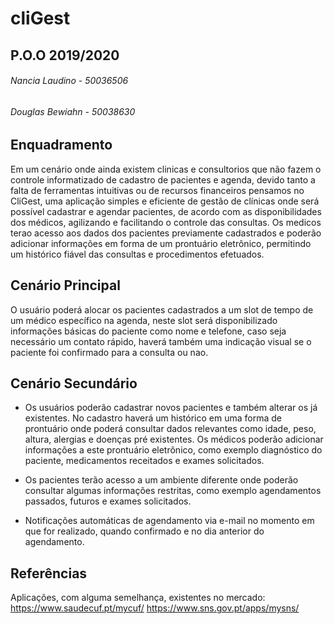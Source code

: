 # cliGest
## P.O.O 2019/2020
###### Nancia Laudino - 50036506
###### Douglas Bewiahn - 50038630


## **Enquadramento**

Em um cenário onde ainda existem clinicas e consultorios que não fazem o controle informatizado de cadastro de pacientes e agenda, devido tanto a falta de ferramentas intuitivas ou de recursos financeiros pensamos no CliGest, uma aplicação simples e eficiente de gestão de clínicas onde será possível cadastrar e agendar pacientes, de acordo com as disponibilidades dos médicos, agilizando e  facilitando o controle das consultas. Os medicos terao acesso aos dados dos pacientes previamente cadastrados e poderão adicionar informações em forma de um prontuário eletrônico, permitindo um histórico fiável das consultas e procedimentos efetuados.

## **Cenário Principal**

O usuário poderá alocar os pacientes cadastrados a um slot de tempo de um médico específico na agenda, neste slot será disponibilizado informações básicas do paciente como nome e telefone, caso seja necessário um contato rápido, haverá também uma indicação visual se o paciente foi confirmado para a consulta ou nao.

## **Cenário Secundário**

* Os usuários poderão cadastrar novos pacientes e também alterar os já existentes. No cadastro haverá um histórico em uma forma de prontuário onde poderá consultar dados relevantes como idade, peso, altura, alergias e doenças pré existentes. Os médicos poderão adicionar informações a  este prontuário eletrônico, como exemplo diagnóstico do paciente, medicamentos receitados e exames solicitados.

* Os pacientes terão acesso a um ambiente diferente onde poderão consultar  algumas informações restritas, como exemplo  agendamentos passados, futuros e exames solicitados.

* Notificações automáticas de agendamento via e-mail no momento em  que for realizado, quando confirmado e no  dia anterior  do agendamento.

## **Referências**
Aplicações, com alguma semelhança, existentes no mercado:
https://www.saudecuf.pt/mycuf/
https://www.sns.gov.pt/apps/mysns/
